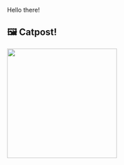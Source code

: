 Hello there!



## 🖼️ Catpost!

<sub>
    <img src="https://cdn2.thecatapi.com/images/VsRYAXeRC.jpg" height="256">
</sub>

